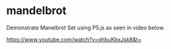 # mandelbrot
Demonstrate Manelbrot Set using P5.js as seen in video below.

https://www.youtube.com/watch?v=qhbuKbxJsk8&t=
